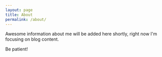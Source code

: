 ```yaml
---
layout: page
title: About
permalink: /about/
---
```


Awesome information about me will be added here shortly, right now I'm focusing on blog content.

Be patient!
